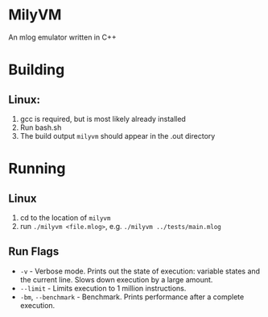 # MilyVM
An mlog emulator written in C++

# Building
## Linux:
1. gcc is required, but is most likely already installed
2. Run bash.sh
3. The build output `milyvm` should appear in the .out directory

# Running
## Linux
1. cd to the location of `milyvm`
2. run `./milyvm <file.mlog>`, e.g. `./milyvm ../tests/main.mlog`
## Run Flags
- `-v` - Verbose mode. Prints out the state of execution: variable states and the current line. Slows down execution by a large amount.
- `--limit` - Limits execution to 1 million instructions.
- `-bm`, `--benchmark` - Benchmark. Prints performance after a complete execution.